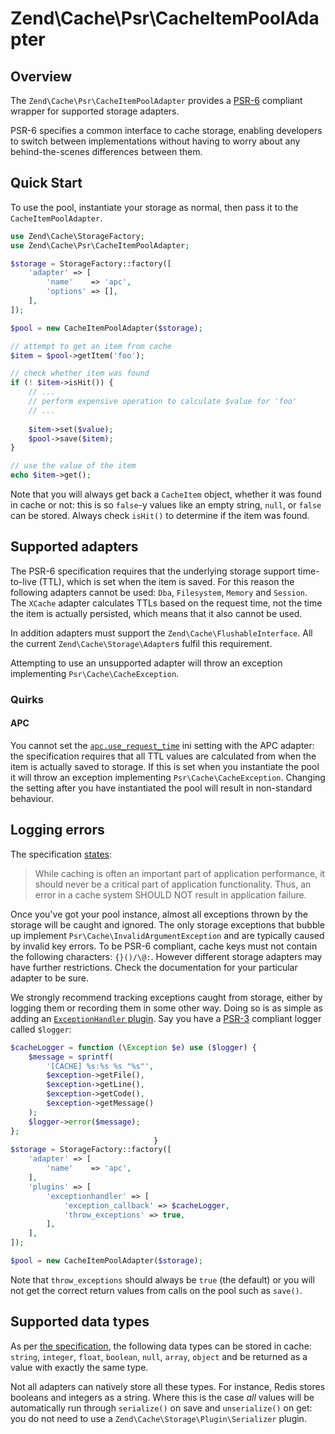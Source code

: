 # Zend\\Cache\\Psr\\CacheItemPoolAdapter

## Overview

The `Zend\Cache\Psr\CacheItemPoolAdapter` provides a [PSR-6](https://github.com/php-fig/fig-standards/blob/master/accepted/PSR-6-cache.md) 
compliant wrapper for supported storage adapters.

PSR-6 specifies a common interface to cache storage, enabling developers to switch between implementations without 
having to worry about any behind-the-scenes differences between them.


## Quick Start

To use the pool, instantiate your storage as normal, then pass it to the `CacheItemPoolAdapter`.

```php
use Zend\Cache\StorageFactory;
use Zend\Cache\Psr\CacheItemPoolAdapter;

$storage = StorageFactory::factory([
    'adapter' => [
        'name'    => 'apc',
        'options' => [],
    ],
]);

$pool = new CacheItemPoolAdapter($storage);

// attempt to get an item from cache
$item = $pool->getItem('foo');

// check whether item was found
if (! $item->isHit()) {
    // ...
    // perform expensive operation to calculate $value for 'foo'
    // ...
    
    $item->set($value);
    $pool->save($item);
}

// use the value of the item
echo $item->get();
```

Note that you will always get back a `CacheItem` object, whether it was found in cache or not: this is so `false`-y 
values like an empty string, `null`, or `false` can be stored. Always check `isHit()` to determine if the item was
found.


## Supported adapters

The PSR-6 specification requires that the underlying storage support time-to-live (TTL), which is set when the
item is saved. For this reason the following adapters cannot be used: `Dba`, `Filesystem`, `Memory` and `Session`. The 
`XCache` adapter calculates TTLs based on the request time, not the time the item is actually persisted, which means 
that it also cannot be used.

In addition adapters must support the `Zend\Cache\FlushableInterface`. All the current `Zend\Cache\Storage\Adapter`s 
fulfil this requirement.

Attempting to use an unsupported adapter will throw an exception implementing `Psr\Cache\CacheException`.

### Quirks

#### APC

You cannot set the [`apc.use_request_time`](http://php.net/manual/en/apc.configuration.php#ini.apc.use-request-time) 
ini setting with the APC adapter: the specification requires that all TTL values are calculated from when the item is 
actually saved to storage. If this is set when you instantiate the pool it will throw an exception implementing 
`Psr\Cache\CacheException`. Changing the setting after you have instantiated the pool will result in non-standard 
behaviour.


## Logging errors

The specification [states](https://github.com/php-fig/fig-standards/blob/master/accepted/PSR-6-cache.md#error-handling):

> While caching is often an important part of application performance, it should never be a critical part of application 
> functionality. Thus, an error in a cache system SHOULD NOT result in application failure.

Once you've got your pool instance, almost all exceptions thrown by the storage will be caught and ignored. The only 
storage exceptions that bubble up implement `Psr\Cache\InvalidArgumentException` and are typically caused by invalid 
key errors. To be PSR-6 compliant, cache keys must not contain the following characters: `{}()/\@:`. However different 
storage adapters may have further restrictions. Check the documentation for your particular adapter to be sure.

We strongly recommend tracking exceptions caught from storage, either by logging them or recording them in some other 
way. Doing so is as simple as adding an [`ExceptionHandler` plugin](zend.cache.storage.plugin.html#3.4). Say you have a 
[PSR-3](https://github.com/php-fig/fig-standards/blob/master/accepted/PSR-3-logger-interface.md) compliant logger 
called `$logger`:


```php
$cacheLogger = function (\Exception $e) use ($logger) {
    $message = sprintf(
        '[CACHE] %s:%s %s "%s"',
        $exception->getFile(),
        $exception->getLine(),
        $exception->getCode(),
        $exception->getMessage()
    );
    $logger->error($message);
};
                                }
$storage = StorageFactory::factory([
    'adapter' => [
        'name'    => 'apc',
    ],
    'plugins' => [
        'exceptionhandler' => [
            'exception_callback' => $cacheLogger,
            'throw_exceptions' => true,
        ],
    ],
]);

$pool = new CacheItemPoolAdapter($storage);
```

Note that `throw_exceptions` should always be `true` (the default) or you will not get the correct return values from
calls on the pool such as `save()`.


## Supported data types

As per [the specification](https://github.com/php-fig/fig-standards/blob/master/accepted/PSR-6-cache.md#data), the 
following data types can be stored in cache: `string`, `integer`, `float`, `boolean`, `null`, `array`, `object` and be 
returned as a value with exactly the same type.

Not all adapters can natively store all these types. For instance, Redis stores booleans and integers as a string. Where 
this is the case *all* values will be automatically run through `serialize()` on save and `unserialize()` on get: you 
do not need to use a `Zend\Cache\Storage\Plugin\Serializer` plugin.

